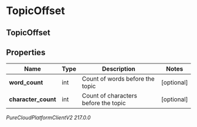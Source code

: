# TopicOffset

## TopicOffset

## Properties

|Name | Type | Description | Notes|
|------------ | ------------- | ------------- | -------------|
| **word_count** | int | Count of words before the topic  | [optional] |
| **character_count** | int | Count of characters before the topic  | [optional] |



_PureCloudPlatformClientV2 217.0.0_
